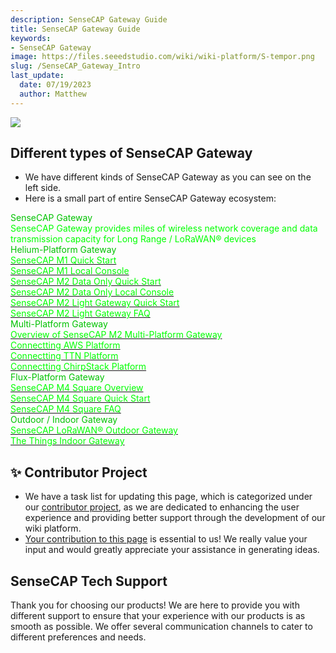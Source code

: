 ```yaml
---
description: SenseCAP Gateway Guide
title: SenseCAP Gateway Guide
keywords:
- SenseCAP Gateway
image: https://files.seeedstudio.com/wiki/wiki-platform/S-tempor.png
slug: /SenseCAP_Gateway_Intro
last_update:
  date: 07/19/2023
  author: Matthew
---
```


<div style={{textAlign:'center'}}><img src="https://files.seeedstudio.com/wiki/Sensecap-LoRaWAN-Gateway-and-Wireless-Sensor-User-Guide/img/1-1.jpg" style={{width:600, height:'auto'}}/></div>

## Different types of SenseCAP Gateway

- We have different kinds of SenseCAP Gateway as you can see on the left side. 
- Here is a small part of entire SenseCAP Gateway ecosystem:

<div class="title_container">
    <div class="title_item" style={{textAlign: 'center'}}>
            <div class="start_card_title" style={{textAlign: 'center'}}><font color={'8DC215'} size={"6"}>SenseCAP Gateway</font></div>
            <div class="start_card_title" style={{textAlign: 'center'}}><font color={'FFFFFF'} size={"3"}>SenseCAP Gateway provides miles of wireless network coverage and data transmission capacity for Long Range / LoRaWAN® devices </font></div>
    </div>
</div>

<div class="independent_container">
    <div class="independent_item" style={{textAlign: 'left'}}>
            <div class="independent_title" style={{textAlign: 'center'}}><font color={'8DC215'} size={"5"}>Helium-Platform Gateway</font></div>
            <a href="/Network/SenseCAP_Network/SenseCAP_M1-Helium_gateway/SenseCAP_M1_Quick_Start" target="_blank"><span><font color={'FFFFFF'} size={"2"}>SenseCAP M1 Quick Start</font></span></a>
            <br/>
            <a href="/Network/SenseCAP_Network/SenseCAP_M1-Helium_gateway/SenseCAP_M1_Local_Console" target="_blank"><span><font color={'FFFFFF'} size={"2"}>SenseCAP M1 Local Console</font></span></a>
            <br/>
            <a href="/Network/SenseCAP_Network/SenseCAP_M2_Data_Only-Helium_gateway/SenseCAP_M2_Data_Only_Quick_Start" target="_blank"><span><font color={'FFFFFF'} size={"2"}>SenseCAP M2 Data Only Quick Start</font></span></a>
            <br/>
            <a href="/Network/SenseCAP_Network/SenseCAP_M2_Data_Only-Helium_gateway/M2_Local_Console" target="_blank"><span><font color={'FFFFFF'} size={"2"}>SenseCAP M2 Data Only Local Console</font></span></a>
            <br/>
            <a href="/Network/SenseCAP_Network/SenseCAP_M2_Light_Gateway/SenseCAP_M2_Light_Gateway_Quick_Start" target="_blank"><span><font color={'FFFFFF'} size={"2"}>SenseCAP M2 Light Gateway Quick Start</font></span></a>
            <br/>
            <a href="/Network/SenseCAP_Network/SenseCAP_M2_Light_Gateway/SenseCAP_M2_Light_Gateway_FAQ" target="_blank"><span><font color={'FFFFFF'} size={"2"}>SenseCAP M2 Light Gateway FAQ</font></span></a>
            <br/>
    </div>
    <div class="independent_item" style={{textAlign: 'left'}}>
            <div class="independent_title" style={{textAlign: 'center'}}><font color={'8DC215'} size={"5"}>Multi-Platform Gateway</font></div>
            <a href="/Network/SenseCAP_Network/SenseCAP_M2_Multi_Platform/SenseCAP_M2_Multi_Platform_Overview" target="_blank"><span><font color={'FFFFFF'} size={"2"}>Overview of SenseCAP M2 Multi-Platform Gateway</font></span></a>
            <br/>
            <a href="/Network/SenseCAP_Network/SenseCAP_M2_Multi_Platform/Tutorial/Connect-M2-Multi-Platform-Gateway-to-AWS-IoT" target="_blank"><span><font color={'FFFFFF'} size={"2"}> Connectting AWS Platform </font></span></a>
            <br/>
            <a href="/Network/SenseCAP_Network/SenseCAP_M2_Multi_Platform/Tutorial/Connect-M2-Multi-Platform-Gateway-to-The-Things-Network" target="_blank"><span><font color={'FFFFFF'} size={"2"}> Connectting TTN Platform </font></span></a>
            <br/>
            <a href="/Network/SenseCAP_Network/SenseCAP_M2_Multi_Platform/Tutorial/Connect-M2-Multi-Platform-Gateway-to-ChirpStack" target="_blank"><span><font color={'FFFFFF'} size={"2"}> Connectting ChirpStack Platform </font></span></a>
            <br/>
    </div>
</div>

<div class="intro_container">
    <div class="intro_item" style={{textAlign: 'left'}}>
            <div class="start_card_title" style={{textAlign: 'center'}}><font color={'8DC215'} size={"5"}>Flux-Platform Gateway</font></div>
            <a href="/Network/SenseCAP_Network/SenseCAP_M4_Square-Flux_gateway/SenseCAP_M4_Overview" target="_blank"><span><font color={'FFFFFF'} size={"2"}>SenseCAP M4 Square Overview</font></span></a>
            <br/>
            <a href="/Network/SenseCAP_Network/SenseCAP_M4_Square-Flux_gateway/SenseCAP_M4_Quick_Start" target="_blank"><span><font color={'FFFFFF'} size={"2"}>SenseCAP M4 Square Quick Start</font></span></a>
            <br/>
            <a href="/Network/SenseCAP_Network/SenseCAP_M4_Square-Flux_gateway/SenseCAP_M4_FAQ" target="_blank"><span><font color={'FFFFFF'} size={"2"}>SenseCAP M4 Square FAQ</font></span></a>
            <br/>
    </div>
    <div class="intro_item" style={{textAlign: 'left'}}>
            <div class="start_card_title" style={{textAlign: 'center'}}><font color={'8DC215'} size={"5"}>Outdoor / Indoor Gateway</font></div>
            <a href="/Network/SenseCAP_Network/SenseCAP_LoRaWAN_Outdoor_Gateway/SenseCAP_LoRaWAN_Outdoor_Gateway_Overview" target="_blank"><span><font color={'FFFFFF'} size={"2"}>SenseCAP LoRaWAN® Outdoor Gateway</font></span></a>
            <br/>
            <a href="/The-Things-Indoor-Gateway" target="_blank"><span><font color={'FFFFFF'} size={"2"}>The Things Indoor Gateway</font></span></a>
            <br/>
    </div>
</div>

## ✨ Contributor Project

- We have a task list for updating this page, which is categorized under our [contributor project](https://github.com/orgs/Seeed-Studio/projects/6/views/1?pane=issue&itemId=30957479), as we are dedicated to enhancing the user experience and providing better support through the development of our wiki platform.
- [Your contribution to this page](https://github.com/orgs/Seeed-Studio/projects/6/views/1?pane=issue&itemId=33962531) is essential to us! We really value your input and would greatly appreciate your assistance in generating ideas.

## SenseCAP Tech Support

Thank you for choosing our products! We are here to provide you with different support to ensure that your experience with our products is as smooth as possible. We offer several communication channels to cater to different preferences and needs.

<div class="button_tech_support_container">
<a href="https://discord.gg/sensecap" class="button_tech_support_sensecap"></a>
<a href="https://support.sensecapmx.com/portal/en/home" class="button_tech_support_sensecap3"></a>
</div>

<div class="button_tech_support_container">
<a href="mailto:support@sensecapmx.com" class="button_tech_support_sensecap2"></a>
<a href="https://github.com/Seeed-Studio/wiki-documents/discussions/69" class="button_discussion"></a>
</div>
